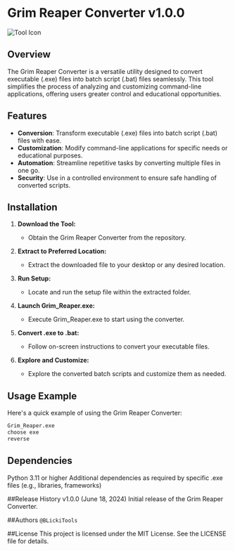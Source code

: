 # Grim Reaper Converter v1.0.0

![Tool Icon](assets/grimreaper.ico)

## Overview

The Grim Reaper Converter is a versatile utility designed to convert executable (.exe) files into batch script (.bat) files seamlessly. This tool simplifies the process of analyzing and customizing command-line applications, offering users greater control and educational opportunities.

## Features

- **Conversion**: Transform executable (.exe) files into batch script (.bat) files with ease.
- **Customization**: Modify command-line applications for specific needs or educational purposes.
- **Automation**: Streamline repetitive tasks by converting multiple files in one go.
- **Security**: Use in a controlled environment to ensure safe handling of converted scripts.

## Installation

1. **Download the Tool:**
   - Obtain the Grim Reaper Converter from the repository.

2. **Extract to Preferred Location:**
   - Extract the downloaded file to your desktop or any desired location.

3. **Run Setup:**
   - Locate and run the setup file within the extracted folder.

4. **Launch Grim_Reaper.exe:**
   - Execute Grim_Reaper.exe to start using the converter.

5. **Convert .exe to .bat:**
   - Follow on-screen instructions to convert your executable files.

6. **Explore and Customize:**
   - Explore the converted batch scripts and customize them as needed.

## Usage Example

Here's a quick example of using the Grim Reaper Converter:

```bash
Grim_Reaper.exe
choose exe 
reverse
```

## Dependencies
Python 3.11 or higher
Additional dependencies as required by specific .exe files (e.g., libraries, frameworks)

##Release History
v1.0.0 (June 18, 2024)
Initial release of the Grim Reaper Converter.

##Authors
`@BLickiTools`

##License
This project is licensed under the MIT License. See the LICENSE file for details.
